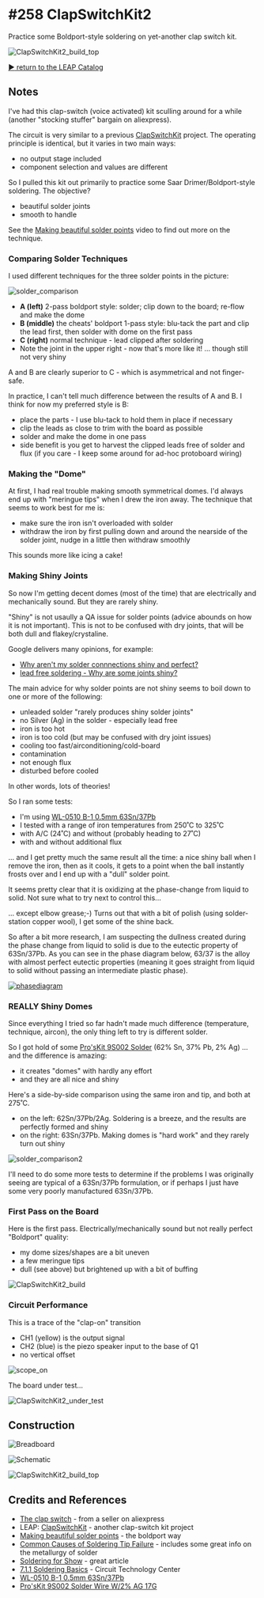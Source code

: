 # #258 ClapSwitchKit2

Practice some Boldport-style soldering on yet-another clap switch kit.

![ClapSwitchKit2_build_top](./assets/ClapSwitchKit2_build_top.jpg?raw=true)


[:arrow_forward: return to the LEAP Catalog](http://leap.tardate.com)

## Notes

I've had this clap-switch (voice activated) kit sculling around for a while (another "stocking stuffer" bargain on aliexpress).

The circuit is very similar to a previous [ClapSwitchKit](../ClapSwitchKit) project.
The operating principle is identical, but it varies in two main ways:

* no output stage included
* component selection and values are different

So I pulled this kit out primarily to practice some Saar Drimer/Boldport-style soldering. The objective?

* beautiful solder joints
* smooth to handle

See the [Making beautiful solder points](https://www.youtube.com/watch?v=KXBbiXaq1ec) video to find out more on the technique.

### Comparing Solder Techniques

I used different techniques for the three solder points in the picture:

![solder_comparison](./assets/solder_comparison.jpg?raw=true)

* **A (left)** 2-pass boldport style: solder; clip down to the board; re-flow and make the dome
* **B (middle)** the cheats' boldport 1-pass style: blu-tack the part and clip the lead first, then solder with dome on the first pass
* **C (right)** normal technique - lead clipped after soldering
* Note the joint in the upper right - now that's more like it! ... though still not very shiny

A and B are clearly superior to C - which is asymmetrical and not finger-safe.

In practice, I can't tell much difference between the results of A and B. I think for now my preferred style is B:

* place the parts - I use blu-tack to hold them in place if necessary
* clip the leads as close to trim with the board as possible
* solder and make the dome in one pass
* side benefit is you get to harvest the clipped leads free of solder and flux (if you care - I keep some around for ad-hoc protoboard wiring)


### Making the "Dome"

At first, I had real trouble making smooth symmetrical domes. I'd always end up with "meringue tips" when I drew the iron away.
The technique that seems to work best for me is:

* make sure the iron isn't overloaded with solder
* withdraw the iron by first pulling down and around the nearside of the solder joint, nudge in a little then withdraw smoothly

This sounds more like icing a cake!


### Making Shiny Joints

So now I'm getting decent domes (most of the time) that are electrically and mechanically sound. But they are rarely shiny.

"Shiny" is not usaully a QA issue for solder points (advice abounds on how it is not important).
This is not to be confused with dry joints, that will be both dull and flakey/crystaline.

Google delivers many opinions, for example:

* [Why aren't my solder connnections shiny and perfect?](http://www.strat-talk.com/threads/why-arent-my-solder-connnections-shiny-and-perfect.143458/)
* [lead free soldering - Why are some joints shiny?](http://www.eevblog.com/forum/projects/lead-free-soldering-why-are-some-joints-shiny/)

The main advice for why solder points are not shiny seems to boil down to one or more of the following:

* unleaded solder "rarely produces shiny solder joints"
* no Silver (Ag) in the solder - especially lead free
* iron is too hot
* iron is too cold (but may be confused with dry joint issues)
* cooling too fast/airconditioning/cold-board
* contamination
* not enough flux
* disturbed before cooled

In other words, lots of theories!

So I ran some tests:

* I'm using [WL-0510 B-1 0.5mm 63Sn/37Pb](http://www.dx.com/p/wlxy-wl-0510-b-1-0-5mm-tin-solid-solder-wire-reel-spool-silver-262916#.WAjGsZN97XE)
* I tested with a range of iron temperatures from 250˚C to 325˚C
* with A/C (24˚C) and without (probably heading to 27˚C)
* with and without additional flux

... and I get pretty much the same result all the time: a nice shiny ball when I remove the iron, then as it cools, it gets to a point when
the ball instantly frosts over and I end up with a "dull" solder point.

It seems pretty clear that it is oxidizing at the phase-change from liquid to solid. Not sure what to try next to control this...

... except elbow grease;-) Turns out that with a bit of polish (using solder-station copper wool), I get some of the shine back.

So after a bit more research, I am suspecting the dullness created during the phase change from liquid to solid
is due to the eutectic property of 63Sn/37Pb. As you can see in the phase diagram below, 63/37 is the alloy
with almost perfect eutectic properties (meaning it goes straight from liquid to solid without passing an intermediate plastic phase).

[![phasediagram](http://www.inlandcraft.com/uguides/ug_images/tip-care/phasediagram.jpg)](http://www.inlandcraft.com/uguides/tipfailure.htm)

### REALLY Shiny Domes

Since everything I tried so far hadn't made much difference (temperature, technique, aircon),
the only thing left to try is different solder.

So I got hold of some [Pro'sKit 9S002 Solder](https://www.aliexpress.com/item/Pro-sKit-9S002-Solder-Wire-W-2-AG-17G/32428346399.html) (62% Sn, 37% Pb, 2% Ag) ... and the difference is amazing:

* it creates "domes" with hardly any effort
* and they are all nice and shiny

Here's a side-by-side comparison using the same iron and tip, and both at 275˚C.

* on the left: 62Sn/37Pb/2Ag. Soldering is a breeze, and the results are perfectly formed and shiny
* on the right: 63Sn/37Pb. Making domes is "hard work" and they rarely turn out shiny

![solder_comparison2](./assets/solder_comparison2.jpg?raw=true)

I'll need to do some more tests to determine if the problems I was originally seeing are typical of
a 63Sn/37Pb formulation, or if perhaps I just have some very poorly manufactured 63Sn/37Pb.


### First Pass on the Board

Here is the first pass. Electrically/mechanically sound but not really perfect "Boldport" quality:
* my dome sizes/shapes are a bit uneven
* a few meringue tips
* dull (see above) but brightened up with a bit of buffing

![ClapSwitchKit2_build](./assets/ClapSwitchKit2_build.jpg?raw=true)

### Circuit Performance

This is a trace of the "clap-on" transition

* CH1 (yellow) is the output signal
* CH2 (blue) is the piezo speaker input to the base of Q1
* no vertical offset

![scope_on](./assets/scope_on.gif?raw=true)

The board under test...

![ClapSwitchKit2_under_test](./assets/ClapSwitchKit2_under_test.jpg?raw=true)

## Construction

![Breadboard](./assets/ClapSwitchKit2_bb.jpg?raw=true)

![Schematic](./assets/ClapSwitchKit2_schematic.jpg?raw=true)

![ClapSwitchKit2_build_top](./assets/ClapSwitchKit2_build_top.jpg?raw=true)

## Credits and References
* [The clap switch](https://www.aliexpress.com/item/Voice-control-switch-suite-DIY-kits-selling-electronic-circuit/32338281477.html) - from a seller on aliexpress
* LEAP: [ClapSwitchKit](../ClapSwitchKit) - another clap-switch kit project
* [Making beautiful solder points](https://www.youtube.com/watch?v=KXBbiXaq1ec) - the boldport way
* [Common Causes of Soldering Tip Failure](http://www.inlandcraft.com/uguides/tipfailure.htm) - includes some great info on the metallurgy of solder
* [Soldering for Show](https://luckyresistor.me/2016/09/25/soldering-for-show/) - great article
* [7.1.1 Soldering Basics](http://www.circuitrework.com/guides/7-1-1.shtml) - Circuit Technology Center
* [WL-0510 B-1 0.5mm 63Sn/37Pb](http://www.dx.com/p/wlxy-wl-0510-b-1-0-5mm-tin-solid-solder-wire-reel-spool-silver-262916#.WAjGsZN97XE)
* [Pro'sKit 9S002 Solder Wire W/2% AG 17G](https://www.aliexpress.com/item/Pro-sKit-9S002-Solder-Wire-W-2-AG-17G/32428346399.html)
